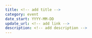 ```yaml
---
title: <!-- add title -->
category: event
date_start: YYYY-MM-DD
update_url: <!-- add link -->
description: <!-- add description -->
---
```

